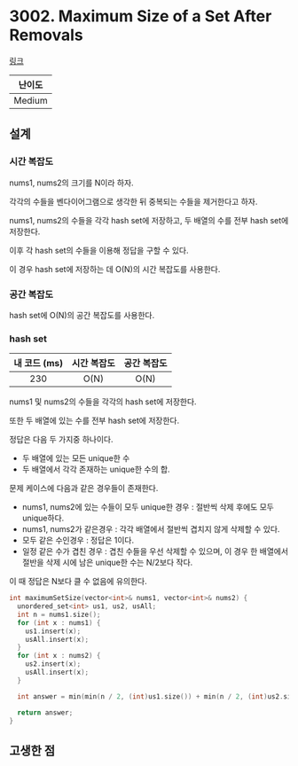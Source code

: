 # 3002. Maximum Size of a Set After Removals

[링크](https://leetcode.com/problems/maximum-size-of-a-set-after-removals/)

| 난이도 |
| :----: |
| Medium |

## 설계

### 시간 복잡도

nums1, nums2의 크기를 N이라 하자.

각각의 수들을 벤다이어그램으로 생각한 뒤 중복되는 수들을 제거한다고 하자.

nums1, nums2의 수들을 각각 hash set에 저장하고, 두 배열의 수를 전부 hash set에 저장한다.

이후 각 hash set의 수들을 이용해 정답을 구할 수 있다.

이 경우 hash set에 저장하는 데 O(N)의 시간 복잡도를 사용한다.

### 공간 복잡도

hash set에 O(N)의 공간 복잡도를 사용한다.

### hash set

| 내 코드 (ms) | 시간 복잡도 | 공간 복잡도 |
| :----------: | :---------: | :---------: |
|     230      |    O(N)     |    O(N)     |

nums1 및 nums2의 수들을 각각의 hash set에 저장한다.

또한 두 배열에 있는 수를 전부 hash set에 저장한다.

정답은 다음 두 가지중 하나이다.

- 두 배열에 있는 모든 unique한 수
- 두 배열에서 각각 존재하는 unique한 수의 합.

문제 케이스에 다음과 같은 경우들이 존재한다.

- nums1, nums2에 있는 수들이 모두 unique한 경우 : 절반씩 삭제 후에도 모두 unique하다.
- nums1, nums2가 같은경우 : 각각 배열에서 절반씩 겹치지 않게 삭제할 수 있다.
- 모두 같은 수인경우 : 정답은 1이다.
- 일정 같은 수가 겹친 경우 : 겹친 수들을 우선 삭제할 수 있으며, 이 경우 한 배열에서 절반을 삭제 시에 남은 unique한 수는 N/2보다 작다.

이 때 정답은 N보다 클 수 없음에 유의한다.

```cpp
int maximumSetSize(vector<int>& nums1, vector<int>& nums2) {
  unordered_set<int> us1, us2, usAll;
  int n = nums1.size();
  for (int x : nums1) {
    us1.insert(x);
    usAll.insert(x);
  }
  for (int x : nums2) {
    us2.insert(x);
    usAll.insert(x);
  }

  int answer = min(min(n / 2, (int)us1.size()) + min(n / 2, (int)us2.size()), (int)usAll.size());

  return answer;
}
```

## 고생한 점
